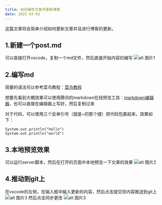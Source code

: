 ```yaml
---
title: 如何编写文章并更新博客
date: 2025-03-03
---
```

这篇文章将会简单介绍如何更新文章并且进行博客的更新。

## 1.新建一个post.md

可以直接打开vscode，复制一个md文件，然后直接开始内容的编写
![alt 图片1](/img/1/1.png)

## 2.编写md
简要的语法可以参考菜鸟教程：[菜鸟教程](https://www.runoob.com/markdown/md-title.html)

想要先看到大概效果可以使用腾讯的markdown在线预览工具：[markdown编辑器](https://tool.browser.qq.com/markdown.html)，也可以直接在编辑器上写好，然后复制过来

对于代码，可以使用三个反单引号（就是~的那个键）把代码包裹起来，效果如下：
```
System.out.println("hello")
System.out.println("world")
```

## 3.本地预览效果
可以运行server脚本，然后在打开的页面中本地预览一下文章的效果
![alt 图片2](/img/1/2.png)

## 4.推动到git上
在vscode的左侧，在输入框中输入更新的内容，然后点击提交将内容推送到git上
![alt 图片3](/img/1/3.png)
然后点击同步更改
![alt 图片3](/img/1/4.png)
